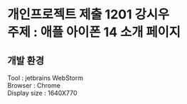 # 개인프로젝트 제출 1201 강시우<br>주제 : 애플 아이폰 14 소개 페이지

## 개발 환경
Tool : jetbrains WebStorm <br>
Browser : Chrome <br>
Display size : 1640X770
